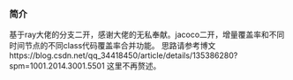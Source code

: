 ### 简介
   基于ray大佬的分支二开，感谢大佬的无私奉献。jacoco二开，增量覆盖率和不同时间节点的不同class代码覆盖率合并功能。
 思路请参考博文https://blog.csdn.net/qq_34418450/article/details/135386280?spm=1001.2014.3001.5501
 这里不再赘述。
